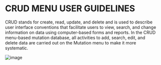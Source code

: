 # CRUD MENU USER GUIDELINES
CRUD stands for create, read, update, and delete and is used to describe user interface conventions that facilitate users to view, search, and change information on data using computer-based forms and reports. In the CRUD menu-based mutation database, all activities to add, search, edit, and delete data are carried out on the Mutation menu to make it more systematic.

![image](https://github.com/windyfebbi/crud_menu/assets/130646821/0ced5506-a54a-467c-abb1-ce4527363e90)
